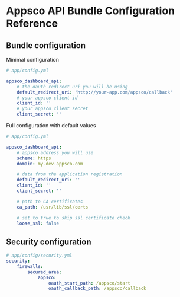 Appsco API Bundle Configuration Reference
=========================================

Bundle configuration
--------------------

Minimal configuration

``` yaml
# app/config.yml

appsco_dashboard_api:
    # the oauth redirect uri you will be using
    default_redirect_uri: 'http://your-app.com/appsco/callback'
    # your appsco client id
    client_id: ''
    # your appsco client secret
    client_secret: ''
```


Full configuration with default values

``` yaml
# app/config.yml

appsco_dashboard_api:
    # appsco address you will use
    scheme: https
    domain: my-dev.appsco.com

    # data from the application registration
    default_redirect_uri: ''
    client_id: ''
    client_secret: ''

    # path to CA certificates
    ca_path: /usr/lib/ssl/certs

    # set to true to skip ssl certificate check
    loose_ssl: false
```

Security configuration
----------------------


``` yaml
# app/config/security.yml
security:
    firewalls:
        secured_area:
            appsco:
                oauth_start_path: /appsco/start
                oauth_callback_path: /appsco/callback

```
